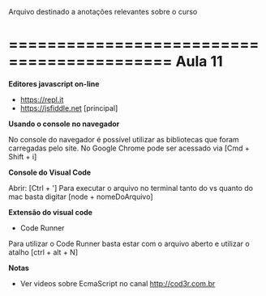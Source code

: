 Arquivo destinado a anotações relevantes sobre o curso

===========================================
Aula 11
===========================================

**Editores javascript on-line**

- https://repl.it
- https://jsfiddle.net  [principal]


**Usando o console no navegador**

No console do navegador é possível utilizar as bibliotecas que foram carregadas pelo site.
No Google Chrome pode ser acessado via [Cmd + Shift + i]

**Console do Visual Code**

Abrir: [Ctrl + ']
Para executar o arquivo no terminal tanto do vs quanto do mac basta digitar [node + nomeDoArquivo]

**Extensão do visual code**

- Code Runner

Para utilizar o Code Runner basta estar com o arquivo aberto e utilizar o atalho [ctrl + alt + N]

**Notas**

- Ver videos sobre EcmaScript no canal http://cod3r.com.br

